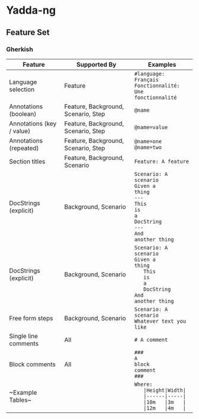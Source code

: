 # Yadda-ng

## Feature Set

### Gherkish

| Feature                   | Supported By                        | Examples                                                                                                                                                                                                                                                                                            |
| ------------------------- | ----------------------------------- | --------------------------------------------------------------------------------------------------------------------------------------------------------------------------------------------------------------------------------------------------------------------------------------------------- |
| Language selection        | Feature                             | <code>#language: Français</code><br/><code>Fonctionnalité: Une fonctionnalité</code>                                                                                                                                                                                                                |
| Annotations (boolean)     | Feature, Background, Scenario, Step | <code>@name</code>                                                                                                                                                                                                                                                                                  |
| Annotations (key / value) | Feature, Background, Scenario, Step | <code>@name=value</code>                                                                                                                                                                                                                                                                            |
| Annotations (repeated)    | Feature, Background, Scenario, Step | <code>@name=one</code></br><code>@name=two</code>                                                                                                                                                                                                                                                   |
| Section titles            | Feature, Background, Scenario       | <code>Feature: A feature</code>                                                                                                                                                                                                                                                                     |
| DocStrings (explicit)     | Background, Scenario                | <code>Scenario: A scenario</code><br/><code>Given a thing</code><br/><code>---</code><br/><code>This</code><br/><code>is</code><br/><code>a</code><br/><code>DocString</code><br/><code>---</code><br/><code>And another thing</code>                                                               |
| DocStrings (explicit)     | Background, Scenario                | <code>Scenario: A scenario</code><br/><code>Given a thing</code><br/><code>&nbsp;&nbsp;&nbsp;This</code><br/><code>&nbsp;&nbsp;&nbsp;is</code><br/><code>&nbsp;&nbsp;&nbsp;a</code><br/><code>&nbsp;&nbsp;&nbsp;DocString</code><br/><code>And another thing</code>                                 |
| Free form steps           | Background, Scenario                | <code>Scenario: A scenario</code><br/><code>Whatever text you like</code>                                                                                                                                                                                                                           |
| Single line comments      | All                                 | <code>\# A comment</code>                                                                                                                                                                                                                                                                           |
| Block comments            | All                                 | <code>\#\#\#</code><br/><code>A</code><br/><code>block</code><br/><code>comment</code><br/><code>\#\#\#</code>                                                                                                                                                                                      |
| ~Example Tables~          |                                     | <code>Where:</code><br/><code>&nbsp;&nbsp;&nbsp;\|Height\|Width\|</code><br/><code>&nbsp;&nbsp;&nbsp;\|------\|-----\|</code><br/><code>&nbsp;&nbsp;&nbsp;\|10m&nbsp;&nbsp;&nbsp;\|3m&nbsp;&nbsp;&nbsp;\|</code><br/><code>&nbsp;&nbsp;&nbsp;\|12m&nbsp;&nbsp;&nbsp;\|4m&nbsp;&nbsp;&nbsp;\|</code> |
